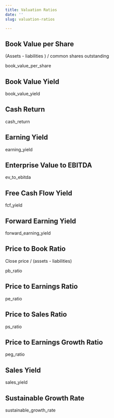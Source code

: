 ```yaml
---
title: Valuation Ratios
date: ''
slug: valuation-ratios

---
```

## Book Value per Share

(Assets - liabilities ) / common shares outstanding

book_value_per_share

## Book Value Yield

book_value_yield

## Cash Return

cash_return

## Earning Yield

earning_yield

## Enterprise Value to EBITDA

ev_to_ebitda

## Free Cash Flow Yield

fcf_yield

## Forward Earning Yield

forward_earning_yield

## Price to Book Ratio

Close price / (assets - liabilities)

pb_ratio

## Price to Earnings Ratio

pe_ratio

## Price to Sales Ratio

ps_ratio

## Price to Earnings Growth Ratio

peg_ratio

## Sales Yield

sales_yield

## Sustainable Growth Rate

sustainable_growth_rate